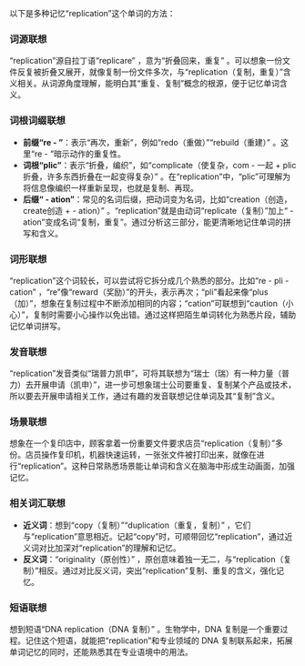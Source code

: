 以下是多种记忆“replication”这个单词的方法：

### 词源联想
“replication”源自拉丁语“replicare” ，意为“折叠回来，重复” 。可以想象一份文件反复被折叠又展开，就像复制一份文件多次，与“replication（复制，重复）”含义相关。从词源角度理解，能明白其“重复、复制”概念的根源，便于记忆单词含义。

### 词根词缀联想
 - **前缀“re - ”**：表示“再次，重新”，例如“redo（重做）”“rebuild（重建）” 。这里“re - ”暗示动作的重复性。
 - **词根“plic”**：表示“折叠，编织”，如“complicate（使复杂，com - 一起 + plic折叠，许多东西折叠在一起变得复杂）” 。在“replication”中，“plic”可理解为将信息像编织一样重新呈现，也就是复制、再现。
 - **后缀“ - ation”**：常见的名词后缀，把动词变为名词，比如“creation（创造，create创造 + - ation）” 。“replication”就是由动词“replicate（复制）”加上“ - ation”变成名词“复制，重复”。通过分析这三部分，能更清晰地记住单词的拼写和含义。

### 词形联想
“replication”这个词较长，可以尝试将它拆分成几个熟悉的部分。比如“re - pli - cation” ，“re”像“reward（奖励）”的开头，表示再次；“pli”看起来像“plus（加）”，想象在复制过程中不断添加相同的内容；“cation”可联想到“caution（小心）”，复制时需要小心操作以免出错。通过这样把陌生单词转化为熟悉片段，辅助记忆单词拼写。

### 发音联想
“replication”发音类似“瑞普力凯申”，可将其联想为“瑞士（瑞）有一种力量（普力）去开展申请（凯申）”，进一步可想象瑞士公司要重复、复制某个产品或技术，所以要去开展申请相关工作，通过有趣的发音联想记住单词及其“复制”含义。

### 场景联想
想象在一个复印店中，顾客拿着一份重要文件要求店员“replication（复制）”多份。店员操作复印机，机器快速运转，一张张文件被打印出来，就像在进行“replication”。这种日常熟悉场景能让单词和含义在脑海中形成生动画面，加强记忆。

### 相关词汇联想
 - **近义词**：想到“copy（复制）”“duplication（重复，复制）” ，它们与“replication”意思相近。记起“copy”时，可顺带回忆“replication”，通过近义词对比加深对“replication”的理解和记忆。
 - **反义词**：“originality（原创性）” ，原创意味着独一无二，与“replication（复制）”相反。通过对比反义词，突出“replication”复制、重复的含义，强化记忆。

### 短语联想
想到短语“DNA replication（DNA 复制）” 。生物学中，DNA 复制是一个重要过程。记住这个短语，就能把“replication”和专业领域的 DNA 复制联系起来，拓展单词记忆的同时，还能熟悉其在专业语境中的用法。 